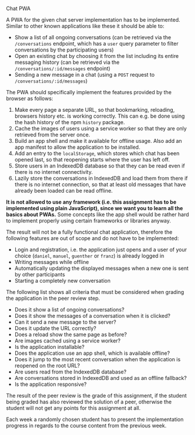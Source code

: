  Chat PWA

A PWA for the given chat server implementation has to be implemented. Similar to other known applications like these it
should be able to:

- Show a list of all ongoing conversations (can be retrieved via the `/conversations` endpoint, which has a `user`
query parameter to filter conversations by the participating users)
- Open an existing chat by choosing it from the list including its entire messaging history (can be retrieved via the
`/conversations/:id/messages` endpoint)
- Sending a new message in a chat (using a `POST` request to `/conversations/:id/messages`)

The PWA should specifically implement the features provided by the browser as follows:

1. Make every page a separate URL, so that bookmarking, reloading, browsers history etc. is working correctly. This can
e.g. be done using the hash history of the npm `history` package.
2. Cache the images of users using a service worker so that they are only retrieved from the server once.
3. Build an app shell and make it available for offline usage. Also add an app manifest to allow the application to be
installed.
4. Add an entry to the `localStorage`, which stores which chat has been opened last, so that reopening starts where the
user has left off.
5. Store users in an IndexedDB database so that they can be read even if there is no internet connectivity.
6. Lazily store the conversations in IndexedDB and load them from there if there is no internet connection, so that at
least old messages that have already been loaded can be read offline.

**It is not allowed to use any framework (i.e. this assignment has to be implemented using plain JavaScript), since we
want you to learn all the basics about PWAs.** Some concepts like the app shell would be rather hard to implement
properly using certain frameworks or libraries anyway.

The result will not be a fully functional chat application, therefore the following features are out of scope and do
not have to be implemented:

- Login and registration, i.e. the application just opens and a user of your choice (`daniel`, `manuel`, `guenther` or
`franz`) is already logged in
- Writing messages while offline
- Automatically updating the displayed messages when a new one is sent by other participants
- Starting a completely new conversation

The following list shows all criteria that must be considered when grading the application in the peer review step.

- Does it show a list of ongoing conversations?
- Does it show the messages of a conversation when it is clicked?
- Can it send a new message to the server?
- Does it update the URL correctly?
- Does a reload show the same page as before?
- Are images cached using a service worker?
- Is the application installable?
- Does the application use an app shell, which is available offline?
- Does it jump to the most recent conversation when the application is reopened on the root URL?
- Are users read from the IndexedDB database?
- Are conversations stored in IndexedDB and used as an offline fallback?
- Is the application responsive?

The result of the peer review is the grade of this assignment, if the student being graded has also reviewed the
solution of a peer, otherwise the student will not get any points for this assignment at all.

Each week a randomly chosen student has to present the implementation progress in regards to the course content from
the previous week.
